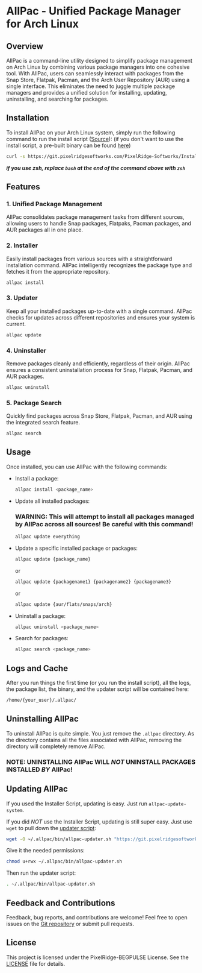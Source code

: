 # AllPac - Unified Package Manager for Arch Linux

## Overview

AllPac is a command-line utility designed to simplify package management on Arch Linux by combining various package managers into one cohesive tool. With AllPac, users can seamlessly interact with packages from the Snap Store, Flatpak, Pacman, and the Arch User Repository (AUR) using a single interface. This eliminates the need to juggle multiple package managers and provides a unified solution for installing, updating, uninstalling, and searching for packages.

## Installation

To install AllPac on your Arch Linux system, simply run the following command to run the install script ([Source](https://git.pixelridgesoftworks.com/PixelRidge-Softworks/Installers/src/branch/main/allpac)):
(if you don't want to use the install script, a pre-built binary can be found [here](https://git.pixelridgesoftworks.com/PixelRidge-Softworks/AllPac/releases))
```bash
curl -s https://git.pixelridgesoftworks.com/PixelRidge-Softworks/Installers/raw/branch/main/allpac/install.sh | bash
```
***if you use zsh, replace `bash` at the end of the command above with `zsh`***

## Features

### 1. Unified Package Management

AllPac consolidates package management tasks from different sources, allowing users to handle Snap packages, Flatpaks, Pacman packages, and AUR packages all in one place.

### 2. Installer

Easily install packages from various sources with a straightforward installation command. AllPac intelligently recognizes the package type and fetches it from the appropriate repository.

```bash
allpac install
```

### 3. Updater

Keep all your installed packages up-to-date with a single command. AllPac checks for updates across different repositories and ensures your system is current.

```bash
allpac update
```

### 4. Uninstaller

Remove packages cleanly and efficiently, regardless of their origin. AllPac ensures a consistent uninstallation process for Snap, Flatpak, Pacman, and AUR packages.

```bash
allpac uninstall
```

### 5. Package Search

Quickly find packages across Snap Store, Flatpak, Pacman, and AUR using the integrated search feature.

```bash
allpac search
```

## Usage

Once installed, you can use AllPac with the following commands:

- Install a package:
  ```bash
  allpac install <package_name>
  ```

- Update all installed packages:
  ### WARNING: This will attempt to install all packages managed by AllPac across all sources! Be careful with this command!
  ```bash
  allpac update everything
  ```

- Update a specific installed package or packages:
  ```bash
  allpac update {package_name}
  ```
  or
  ```bash
  allpac update {packagename1} {packagename2} {packagename3}
  ```
  or
  ```bash
  allpac update {aur/flats/snaps/arch}
  ```

- Uninstall a package:
  ```bash
  allpac uninstall <package_name>
  ```

- Search for packages:
  ```bash
  allpac search <package_name>
  ```

## Logs and Cache

After you run things the first time (or you run the install script), all the logs, the package list, the binary, and the updater script will be contained here:
```bash
/home/{your_user}/.allpac/
```

## Uninstalling AllPac

To uninstall AllPac is quite simple. You just remove the `.allpac` directory. As the directory contains all the files associated with AllPac, removing the directory will completely remove AllPac.

### NOTE: UNINSTALLING AllPac WILL *NOT* UNINSTALL PACKAGES INSTALLED *BY* AllPac!

## Updating AllPac

If you used the Installer Script, updating is easy. Just run `allpac-update-system`.

If you did *NOT* use the Installer Script, updating is still super easy. Just use `wget` to pull down the [updater script](https://git.pixelridgesoftworks.com/PixelRidge-Softworks/Installers/raw/branch/main/allpac/update.sh):
```bash
wget -O ~/.allpac/bin/allpac-updater.sh "https://git.pixelridgesoftworks.com/PixelRidge-Softworks/Installers/raw/branch/main/allpac/update.sh"
```

Give it the needed permissions:
```bash
chmod u+rwx ~/.allpac/bin/allpac-updater.sh
```

Then run the updater script:
```bash
. ~/.allpac/bin/allpac-updater.sh
```

## Feedback and Contributions

Feedback, bug reports, and contributions are welcome! Feel free to open issues on the [Git repository](https://git.pixelridgesoftworks.com/PixelRidge-Softworks/AllPac/issues) or submit pull requests.

## License

This project is licensed under the PixelRidge-BEGPULSE License. See the [LICENSE](LICENSE) file for details.
